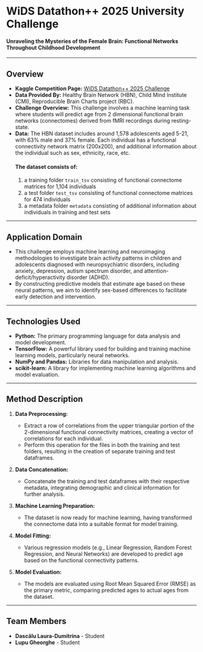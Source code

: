 # WiDS Datathon++ 2025 University Challenge
#### Unraveling the Mysteries of the Female Brain: Functional Networks Throughout Childhood Development
---
## Overview
- **Kaggle Competition Page:** [WiDS Datathon++ 2025 Challenge](https://www.kaggle.com/competitions/widsdatathon2025-university)
- **Data Provided By:** Healthy Brain Network (HBN), Child Mind Institute (CMI), Reproducible Brain Charts project (RBC).
- **Challenge Overview:** This challenge involves a machine learning task where students will predict age from 2 dimensional functional brain networks (connectomes) derived from fMRI recordings during resting-state.
- **Data:** The HBN dataset includes around 1,578 adolescents aged 5-21, with 63% male and 37% female. Each individual has a functional connectivity network matrix (200x200), and additional information about the individual such as sex, ethnicity, race, etc.
  #### The dataset consists of:
  1. a training folder `train_tsv` consisting of functional connectome matrices for 1,104 individuals
  1. a test folder `test_tsv` consisting of functional connectome matrices for 474 individuals
  1. a metadata folder `metadata` consisting of additional information about individuals in training and test sets
---
## Application Domain
- This challenge employs machine learning and neuroimaging methodologies to investigate brain activity patterns in children and adolescents diagnosed with neuropsychiatric disorders, including anxiety, depression, autism spectrum disorder, and attention-deficit/hyperactivity disorder (ADHD).
- By constructing predictive models that estimate age based on these neural patterns, we aim to identify sex-based differences to facilitate early detection and intervention.

---
## Technologies Used
- **Python:** The primary programming language for data analysis and model development.
- **TensorFlow:** A powerful library used for building and training machine learning models, particularly neural networks.
- **NumPy and Pandas:** Libraries for data manipulation and analysis.
- **scikit-learn:** A library for implementing machine learning algorithms and model evaluation.
 ---
 ## Method Description 
1. **Data Preprocessing:**
   - Extract a row of correlations from the upper triangular portion of the 2-dimensional functional connectivity matrices, creating a vector of correlations for each individual.
   - Perform this operation for the files in both the training and test folders, resulting in the creation of separate training and test dataframes.

2. **Data Concatenation:**
   - Concatenate the training and test dataframes with their respective metadata, integrating demographic and clinical information for further analysis.

3. **Machine Learning Preparation:**
   - The dataset is now ready for machine learning, having transformed the connectome data into a suitable format for model training.

4. **Model Fitting:**
   - Various regression models (e.g., Linear Regression, Random Forest Regression, and Neural Networks) are developed to predict age based on the functional connectivity patterns.
5. **Model Evaluation:**
   - The models are evaluated using Root Mean Squared Error (RMSE) as the primary metric, comparing predicted ages to actual ages from the dataset.
 ---
 ## Team Members
 - **Dascălu Laura-Dumitrina** - Student 
 - **Lupu Gheorghe** - Student
